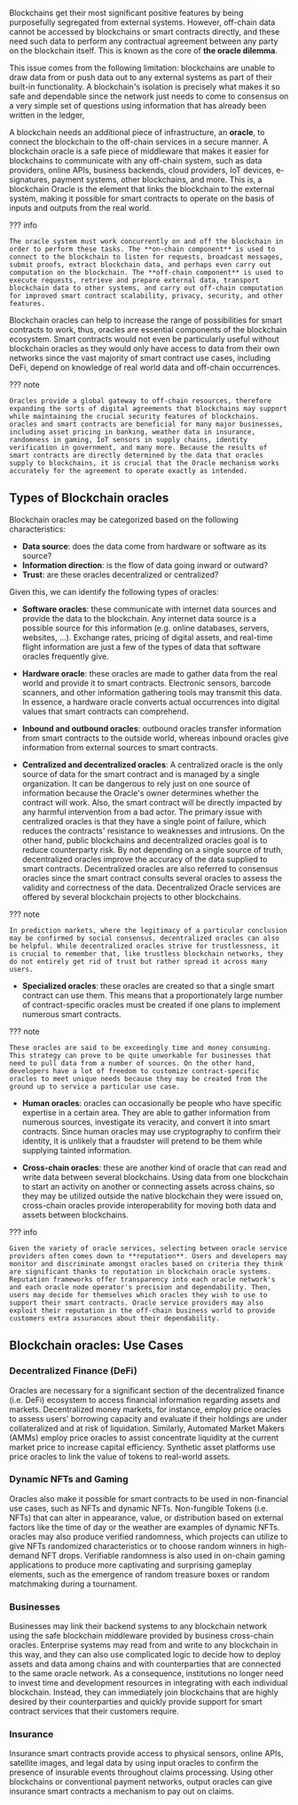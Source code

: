 Blockchains get their most significant positive features by being purposefully segregated from external systems. However, off-chain data cannot be accessed by blockchains or smart contracts directly, and these need such data to perform any contractual agreement between any party on the blockchain itself. This is known as the core of **the oracle dilemma**. 

This issue comes from the following limitation: blockchains are unable to draw data from or push data out to any external systems as part of their built-in functionality. A blockchain's isolation is precisely what makes it so safe and dependable since the network just needs to come to consensus on a very simple set of questions using information that has already been written in the ledger,

A blockchain needs an additional piece of infrastructure, an **oracle**, to connect the blockchain to the off-chain services in a secure manner.  A blockchain oracle is a safe piece of middleware that makes it easier for blockchains to communicate with any off-chain system, such as data providers, online APIs, business backends, cloud providers, IoT devices, e-signatures, payment systems, other blockchains, and more. This is, a blockchain Oracle is the element that links the blockchain to the external system, making it possible for smart contracts to operate on the basis of inputs and outputs from the real world. 

??? info 

    The oracle system must work concurrently on and off the blockchain in order to perform these tasks. The **on-chain component** is used to connect to the blockchain to listen for requests, broadcast messages, submit proofs, extract blockchain data, and perhaps even carry out computation on the blockchain. The **off-chain component** is used to execute requests, retrieve and prepare external data, transport blockchain data to other systems, and carry out off-chain computation for improved smart contract scalability, privacy, security, and other features.

Blockchain oracles can help to increase the range of possibilities for smart contracts to work, thus, oracles are essential components of the blockchain ecosystem. Smart contracts would not even be particularly useful without blockchain oracles as they would only have access to data from their own networks since the vast majority of smart contract use cases, including DeFi, depend on knowledge of real world data and off-chain occurrences. 

??? note

    Oracles provide a global gateway to off-chain resources, therefore expanding the sorts of digital agreements that blockchains may support while maintaining the crucial security features of blockchains. oracles and smart contracts are beneficial for many major businesses, including asset pricing in banking, weather data in insurance, randomness in gaming, IoT sensors in supply chains, identity verification in government, and many more. Because the results of smart contracts are directly determined by the data that oracles supply to blockchains, it is crucial that the Oracle mechanism works accurately for the agreement to operate exactly as intended.

## Types of Blockchain oracles

Blockchain oracles may be categorized based on the following characteristics:

* **Data source**: does the data come from hardware or software as its source?
* **Information direction**: is the flow of data going inward or outward?
* **Trust**: are these oracles decentralized or centralized?

Given this, we can identify the following types of oracles:

* **Software oracles**: these communicate with internet data sources and provide the data to the blockchain. Any internet data source is a possible source for this information (e.g. online databases, servers, websites, ...). Exchange rates, pricing of digital assets, and real-time flight information are just a few of the types of data that software oracles frequently give.

* **Hardware oracle**: these oracles are made to gather data from the real world and provide it to smart contracts. Electronic sensors, barcode scanners, and other information gathering tools may transmit this data. In essence, a hardware oracle converts actual occurrences into digital values that smart contracts can comprehend.

* **Inbound and outbound oracles**: outbound oracles transfer information from smart contracts to the outside world, whereas inbound oracles give information from external sources to smart contracts.

* **Centralized and decentralized oracles**: A centralized oracle is the only source of data for the smart contract and is managed by a single organization. It can be dangerous to rely just on one source of information because the Oracle's owner determines whether the contract will work. Also, the smart contract will be directly impacted by any harmful intervention from a bad actor. The primary issue with centralized oracles is that they have a single point of failure, which reduces the contracts' resistance to weaknesses and intrusions. On the other hand, public blockchains and decentralized oracles goal is to reduce counterparty risk. By not depending on a single source of truth, decentralized oracles improve the accuracy of the data supplied to smart contracts. Decentralized oracles are also referred to consensus oracles since the smart contract consults several oracles to assess the validity and correctness of the data. Decentralized Oracle services are offered by several blockchain projects to other blockchains. 

??? note

    In prediction markets, where the legitimacy of a particular conclusion may be confirmed by social consensus, decentralized oracles can also be helpful. While decentralized oracles strive for trustlessness, it is crucial to remember that, like trustless blockchain networks, they do not entirely get rid of trust but rather spread it across many users.

* **Specialized oracles**: these oracles are created so that a single smart contract can use them. This means that a proportionately large number of contract-specific oracles must be created if one plans to implement numerous smart contracts.

??? note 

    These oracles are said to be exceedingly time and money consuming. This strategy can prove to be quite unworkable for businesses that need to pull data from a number of sources. On the other hand, developers have a lot of freedom to customize contract-specific oracles to meet unique needs because they may be created from the ground up to service a particular use case.

* **Human oracles**: oracles can occasionally be people who have specific expertise in a certain area. They are able to gather information from numerous sources, investigate its veracity, and convert it into smart contracts. Since human oracles may use cryptography to confirm their identity, it is unlikely that a fraudster will pretend to be them while supplying tainted information.

* **Cross-chain oracles**: these are another kind of oracle that can read and write data between several blockchains. Using data from one blockchain to start an activity on another or connecting assets across chains, so they may be utilized outside the native blockchain they were issued on, cross-chain oracles provide interoperability for moving both data and assets between blockchains.

??? info

    Given the variety of oracle services, selecting between oracle service providers often comes down to **reputation**. Users and developers may monitor and discriminate amongst oracles based on criteria they think are significant thanks to reputation in blockchain oracle systems. Reputation frameworks offer transparency into each oracle network's and each oracle node operator's precision and dependability. Then, users may decide for themselves which oracles they wish to use to support their smart contracts. Oracle service providers may also exploit their reputation in the off-chain business world to provide customers extra assurances about their dependability.

## Blockchain oracles: Use Cases

### Decentralized Finance (DeFi)

Oracles are necessary for a significant section of the decentralized finance (i.e. DeFi) ecosystem to access financial information regarding assets and markets. Decentralized money markets, for instance, employ price oracles to assess users' borrowing capacity and evaluate if their holdings are under collateralized and at risk of liquidation. Similarly, Automated Market Makers (AMMs) employ price oracles to assist concentrate liquidity at the current market price to increase capital efficiency. Synthetic asset platforms use price oracles to link the value of tokens to real-world assets.

### Dynamic NFTs and Gaming

Oracles also make it possible for smart contracts to be used in non-financial use cases, such as NFTs and dynamic NFTs. Non-fungible Tokens (i.e. NFTs) that can alter in appearance, value, or distribution based on external factors like the time of day or the weather are examples of dynamic NFTs. oracles may also produce verified randomness, which projects can utilize to give NFTs randomized characteristics or to choose random winners in high-demand NFT drops. Verifiable randomness is also used in on-chain gaming applications to produce more captivating and surprising gameplay elements, such as the emergence of random treasure boxes or random matchmaking during a tournament.

### Businesses

Businesses may link their backend systems to any blockchain network using the safe blockchain middleware provided by business cross-chain oracles. Enterprise systems may read from and write to any blockchain in this way, and they can also use complicated logic to decide how to deploy assets and data among chains and with counterparties that are connected to the same oracle network. As a consequence, institutions no longer need to invest time and development resources in integrating with each individual blockchain. Instead, they can immediately join blockchains that are highly desired by their counterparties and quickly provide support for smart contract services that their customers require.

### Insurance

Insurance smart contracts provide access to physical sensors, online APIs, satellite images, and legal data by using input oracles to confirm the presence of insurable events throughout claims processing. Using other blockchains or conventional payment networks, output oracles can give insurance smart contracts a mechanism to pay out on claims.
